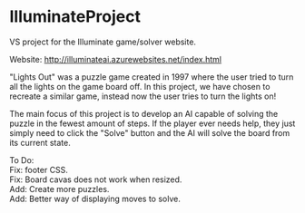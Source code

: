 # IlluminateProject
VS project for the Illuminate game/solver website.

Website: http://illuminateai.azurewebsites.net/index.html

"Lights Out" was a puzzle game created in 1997 where the user tried to turn all the lights on the game board off. In this project, we have chosen to recreate a similar game, instead now the user tries to turn the lights on!

The main focus of this project is to develop an AI capable of solving the puzzle in the fewest amount of steps. If the player ever needs help, they just simply need to click the "Solve" button and the AI will solve the board from its current state. 

To Do:  
Fix: footer CSS.  
Fix: Board cavas does not work when resized.  
Add: Create more puzzles.  
Add: Better way of displaying moves to solve.    
